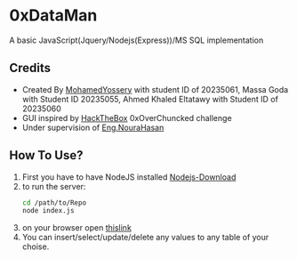 # 0xDataMan
A basic JavaScript(Jquery/Nodejs(Express))/MS SQL implementation
## Credits
 - Created By [MohamedYossery](mailto:cfmohammed24@gmail.com) with student ID of 20235061, Massa Goda with Student ID 20235055, Ahmed Khaled Eltatawy with Student ID of 20235060
 - GUI inspired by [HackTheBox](https://app.hackthebox.com) 0xOverChuncked challenge
 - Under supervision of [Eng.NouraHasan](mailto:noura@fci-cu.edu.eg) 
## How To Use?

1. First you have to have NodeJS installed 
    [Nodejs-Download](https://nodejs.org/en/download/current)
2. to run the server:
    ```bash
    cd /path/to/Repo
    node index.js
    ```
3. on your browser open [thislink](http://localhost:3000)
4. You can insert/select/update/delete any values to any table of your choise.
